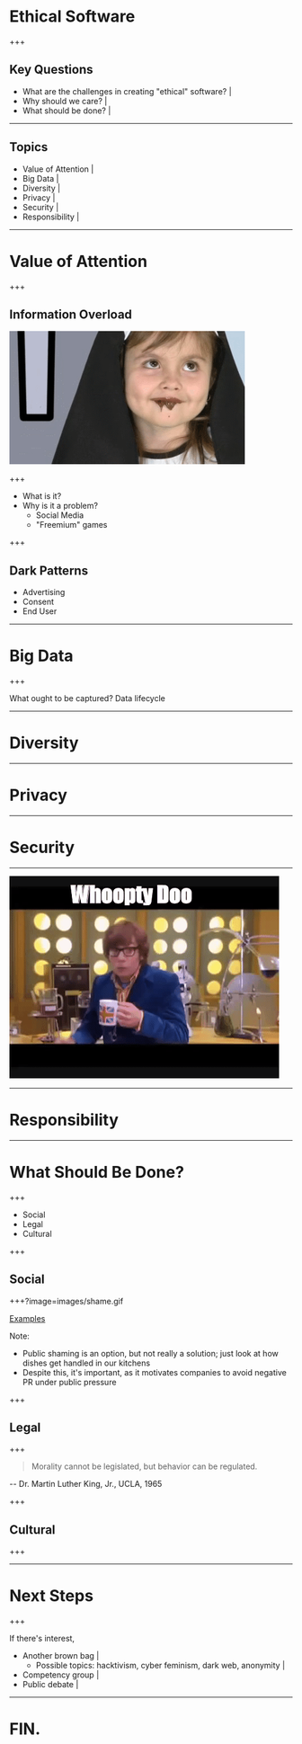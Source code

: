 # Ethical Software

+++

## Key Questions

* What are the challenges in creating "ethical" software? |
* Why should we care? |
* What should be done? |

---

## Topics 

* Value of Attention |
* Big Data |
* Diversity |
* Privacy |
* Security |
* Responsibility |
---

# Value of Attention

+++

## Information Overload

<img src="images/overload.gif" class="fragment" />

+++

* What is it?
* Why is it a problem?
  * Social Media 
  * "Freemium" games

+++

## Dark Patterns

* Advertising
* Consent
* End User

---

# Big Data

+++

What ought to be captured?
Data lifecycle

---

# Diversity

---

# Privacy

---

# Security

---

<img src="images/whoopty-doo.gif" />
 
---

# Responsibility

---

# What Should Be Done?

+++

* Social
* Legal
* Cultural

+++

## Social 

+++?image=images/shame.gif

<a href="https://darkpatterns.org/hall-of-shame" target="_blank" class="fragment">Examples</a>

Note:
* Public shaming is an option, but not really a solution; just look at how dishes get handled in our kitchens
* Despite this, it's important, as it motivates companies to avoid negative PR under public pressure

+++

## Legal

+++

> Morality cannot be legislated, but behavior can be regulated.

-- Dr. Martin Luther King, Jr., UCLA, 1965

+++

## Cultural

+++


---

# Next Steps

+++

If there's interest,

* Another brown bag | 
  * Possible topics: hacktivism, cyber feminism, dark web, anonymity |
* Competency group |
* Public debate |

---

# FIN.
